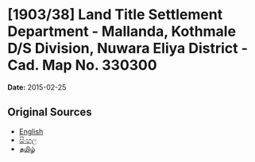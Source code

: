 # [1903/38] Land Title Settlement Department - Mallanda, Kothmale D/S Division, Nuwara Eliya District - Cad. Map No. 330300

**Date:** 2015-02-25

## Original Sources

- [English](https://documents.gov.lk/view/extra-gazettes/2015/2/1903-38_E.pdf)
- [සිංහල](https://documents.gov.lk/view/extra-gazettes/2015/2/1903-38_S.pdf)
- [தமிழ்](https://documents.gov.lk/view/extra-gazettes/2015/2/1903-38_T.pdf)
